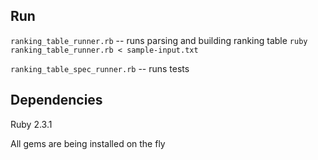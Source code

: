 Run
---
`ranking_table_runner.rb` -- runs parsing and building ranking table
`ruby ranking_table_runner.rb < sample-input.txt`

`ranking_table_spec_runner.rb` -- runs tests


Dependencies
---
Ruby 2.3.1

All gems are being installed on the fly
